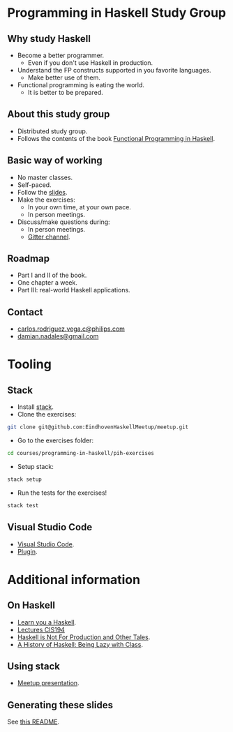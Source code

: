 # Programming in Haskell Study Group

## Why study Haskell

- Become a better programmer. 
    - Even if you don't use Haskell in production.
- Understand the FP constructs supported in you favorite languages.
    - Make better use of them.
- Functional programming is eating the world. 
    - It is better to be prepared.

## About this study group

- Distributed study group.
- Follows the contents of the
book
[Functional Programming in Haskell](http://www.cs.nott.ac.uk/~pszgmh/pih.html).

## Basic way of working

- No master classes.
- Self-paced.
- Follow the [slides](http://www.cs.nott.ac.uk/~pszgmh/Slides.zip).
- Make the exercises:
    - In your own time, at your own pace.
    - In person meetings.
- Discuss/make questions during:
    - In person meetings.
    - [Gitter channel](https://gitter.im/EindhovenHaskellMeetup).

## Roadmap

- Part I and II of the book.
- One chapter a week.
- Part III: real-world Haskell applications.

## Contact

- carlos.rodriguez.vega.c@philips.com
- damian.nadales@gmail.com

# Tooling

## Stack

- Install [stack](https://docs.haskellstack.org/en/stable/README/).
- Clone the exercises:
```sh
git clone git@github.com:EindhovenHaskellMeetup/meetup.git
```
- Go to the exercises folder:
```sh
cd courses/programming-in-haskell/pih-exercises
```

- Setup stack:
```sh
stack setup
```
- Run the tests for the exercises!
```sh
stack test
```

## Visual Studio Code

- [Visual Studio Code](https://code.visualstudio.com/download).
- [Plugin](https://marketplace.visualstudio.com/items?itemName=Vans.haskero).

# Additional information

## On Haskell

- [Learn you a Haskell](http://learnyouahaskell.com/).
- [Lectures CIS194](http://www.cis.upenn.edu/~cis194/spring13/lectures.html)
- [Haskell is Not For Production and Other Tales](https://youtu.be/mlTO510zO78).
- [A History of Haskell: Being Lazy with Class](https://youtu.be/06x8Wf2r2Mc).

## Using stack

- [Meetup presentation](https://github.com/EindhovenHaskellMeetup/meetup/blob/master/presentations/March-30-2017/getting-started-with-haskell/getting-started-with-haskell.md).

## Generating these slides

See [this README](https://github.com/EindhovenHaskellMeetup/meetup/tree/master/presentations/March-30-2017/getting-started-with-haskell).
